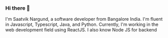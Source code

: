 ### Hi there 👋

I'm Saatvik Nargund, a software developer from Bangalore India. I'm fluent in Javascript, Typescript, Java, and Python. 
Currently, I'm working in the web development field using ReactJS. I also know Node JS for backend

<!--
**Saatvik-n/Saatvik-n** is a ✨ _special_ ✨ repository because its `README.md` (this file) appears on your GitHub profile.

Here are some ideas to get you started:

- 🔭 I’m currently working on ...
- 🌱 I’m currently learning ...
- 👯 I’m looking to collaborate on ...
- 🤔 I’m looking for help with ...
- 💬 Ask me about ...
- 📫 How to reach me: ...
- 😄 Pronouns: ...
- ⚡ Fun fact: ...
-->
